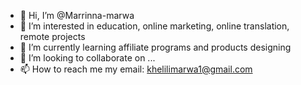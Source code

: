 - 👋 Hi, I’m @Marrinna-marwa
- 👀 I’m interested in education, online marketing, online translation, remote projects
- 🌱 I’m currently learning affiliate programs and products designing
- 💞️ I’m looking to collaborate on ...
- 📫 How to reach me my email: khelilimarwa1@gmail.com

<!---
Marrinna-marwa/Marrinna-marwa is a ✨ special ✨ repository because its `README.md` (this file) appears on your GitHub profile.
You can click the Preview link to take a look at your changes.
--->
